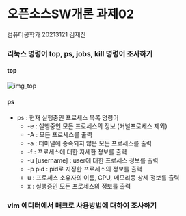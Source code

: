 # 오픈소스SW개론 과제02
컴퓨터공학과 20213121 김재진


### 리눅스 명령어 top, ps, jobs, kill 명령어 조사하기


#### top

![img_top](https://user-images.githubusercontent.com/100599484/171998933-95213ff3-cd29-4531-baaf-278edcd994fe.png)


#### ps
- ps : 현재 실행중인 프로세스 목록 명령어
  + -e : 실행중인 모든 프로세스의 정보 (커널프로세스 제외)
  + -A : 모든 프로세스를 출력
  + -a : 터미널에 종속되지 않은 모든 프로세스를 출력
  + -f : 프로세스에 대한 자세한 정보를 출력 
  + -u [username] : user에 대한 프로세스 정보를 출력
  + -p pid : pid로 지정한 프로세스의 정보를 출력
  + u : 프로세스 소유자의 이름, CPU, 메모리등 상세 정보를 출력
  + x : 실행중인 모든 프로세스의 정보를 출력




### vim 에디터에서 매크로 사용방법에 대하여 조사하기

